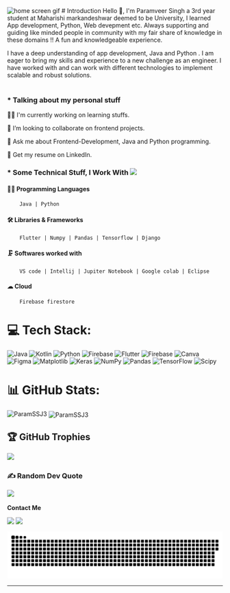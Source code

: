 <img src="https://user-images.githubusercontent.com/74038190/225813708-98b745f2-7d22-48cf-9150-083f1b00d6c9.gif" alt="home screen gif" />
# Introduction
Hello 👋, I'm Paramveer Singh a 3rd year student at Maharishi markandeshwar deemed to be University, I learned App development, Python, Web devepment etc. Always supporting and guiding like minded people in community with my fair share of knowledge in these domains !! A fun and  knowledgeable experience.

I have a deep understanding of app development, Java and Python . I am eager to bring my skills and experience to a new challenge as an engineer. I have worked with and can work with different technologies to implement scalable and robust solutions.<br><br>



### * Talking about my personal stuff 


  👨‍💻 I'm currently working on learning stuffs.

  👯 I’m looking to collaborate on frontend projects.

  💬 Ask me about Frontend-Development, Java and Python programming.

  📄 Get my resume on LinkedIn.
  

### * Some Technical Stuff, I Work With <img src="https://media.giphy.com/media/WUlplcMpOCEmTGBtBW/giphy.gif" width="30">

 #### 👨‍💻 Programming Languages
  
        Java | Python 

 #### 🛠 Libraries & Frameworks
  
        Flutter | Numpy | Pandas | Tensorflow | Django

 #### 🗜 Softwares worked with
   
        VS code | Intellij | Jupiter Notebook | Google colab | Eclipse

 #### ☁ Cloud 
   
        Firebase firestore

# 💻 Tech Stack:
![Java](https://img.shields.io/badge/java-%23ED8B00.svg?style=flat&logo=openjdk&logoColor=white) ![Kotlin](https://img.shields.io/badge/kotlin-%237F52FF.svg?style=flat&logo=kotlin&logoColor=white) ![Python](https://img.shields.io/badge/python-3670A0?style=flat&logo=python&logoColor=ffdd54) ![Firebase](https://img.shields.io/badge/firebase-%23039BE5.svg?style=flat&logo=firebase) ![Flutter](https://img.shields.io/badge/Flutter-%2302569B.svg?style=flat&logo=Flutter&logoColor=white) ![Firebase](https://img.shields.io/badge/Firebase-039BE5?style=flat&logo=Firebase&logoColor=white) ![Canva](https://img.shields.io/badge/Canva-%2300C4CC.svg?style=flat&logo=Canva&logoColor=white) ![Figma](https://img.shields.io/badge/figma-%23F24E1E.svg?style=flat&logo=figma&logoColor=white) ![Matplotlib](https://img.shields.io/badge/Matplotlib-%23ffffff.svg?style=flat&logo=Matplotlib&logoColor=black) ![Keras](https://img.shields.io/badge/Keras-%23D00000.svg?style=flat&logo=Keras&logoColor=white) ![NumPy](https://img.shields.io/badge/numpy-%23013243.svg?style=flat&logo=numpy&logoColor=white) ![Pandas](https://img.shields.io/badge/pandas-%23150458.svg?style=flat&logo=pandas&logoColor=white) ![TensorFlow](https://img.shields.io/badge/TensorFlow-%23FF6F00.svg?style=flat&logo=TensorFlow&logoColor=white) ![Scipy](https://img.shields.io/badge/SciPy-%230C55A5.svg?style=flat&logo=scipy&logoColor=%white)
# 📊 GitHub Stats:
<!-----![](https://github-readme-streak-stats.herokuapp.com/?user=ParamSSJ3&theme=dark&hide_border=false)<br/>---->
<p><img align="left" src="https://github-readme-stats.vercel.app/api/top-langs?username=ParamSSJ3&show_icons=true&locale=en&layout=compact&theme=dark" alt="ParamSSJ3" /></p>

<p>&nbsp;<img align="center" src="https://github-readme-stats.vercel.app/api?username=ParamSSJ3&show_icons=true&locale=en&theme=dark" alt="ParamSSJ3" /></p>
<!--------<p><img align="" src="https://streak-stats.demolab.com/?user==ParamSSJ3&theme=dark" alt="=P09s" /></p>------>

<!----------![](https://github-readme-stats.vercel.app/api/top-langs/?username=ParamSSJ3&theme=dark&hide_border=false&include_all_commits=true&count_private=false&layout=compact)----->


<!--------![](https://github-readme-stats.vercel.app/api?username=ParamSSJ3&theme=dark&hide_border=false&include_all_commits=false&count_private=false)<br>------->

## 🏆 GitHub Trophies
<!--![](https://github-profile-trophy.vercel.app/?username=ParamSSJ3&theme=chalk&no-frame=false&no-bg=true&margin-w=4)---->
<img src="https://github-profile-trophy.vercel.app/?username=ParamSSJ3&theme=radical&no-frame=false&no-bg=false&margin-w=4"/>

### ✍️ Random Dev Quote
![](https://quotes-github-readme.vercel.app/api?type=horizontal&theme=radical)

<!----------<h2 align="left">📑 Latest Blog</h2>

[![Aaditya Mishra Medium](https://github-readme-medium.vercel.app/?username=sharmaparag2004)](https://medium.com/@sharmaparag2004)

###

<h2 align="center">Summary</h2>

###
<div align="center">

[![GitHub WidgetBox](https://github-widgetbox.vercel.app/api/profile?username=P09s&data=followers,repositories,stars&theme=darkmode)](https://github.com/P09s)

<div/>
-------------------->

<!--🚀 Visit my personal portfolio. [here](https://paragtech.netlify.app/)--->

**Contact Me**

<a href="mailto:paramveer1433@gmail.com"><img src="https://img.shields.io/badge/Gmail-D14836?style=for-the-badge&logo=gmail&logoColor=white"/></a>
<a href="https://www.linkedin.com/in/paramveer-singh-b03791250"><img src="https://img.shields.io/badge/LinkedIn-0077B5?style=for-the-badge&logo=linkedin&logoColor=white"></img></a>


<p align="center">
 <img width="1000" src="assets/github-snake.svg" alt="snake"/>
</p>

---
